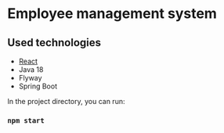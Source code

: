 # Employee management system

## Used technologies

- [React](https://reactjs.org/)
- Java 18
- Flyway
- Spring Boot

In the project directory, you can run:

### `npm start`
